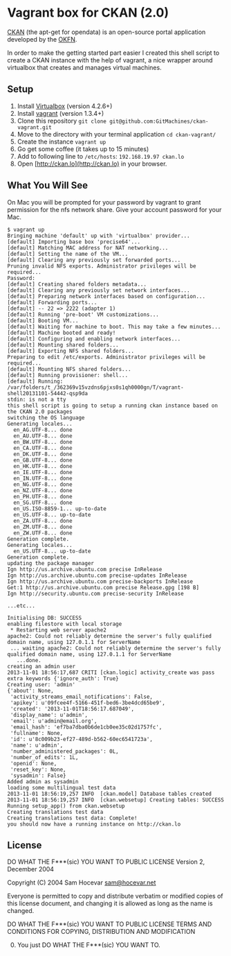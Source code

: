 # Vagrant box for CKAN (2.0)

[CKAN](http://ckan.org) (the apt-get for opendata) is an open-source portal application developed by the [OKFN](http://okfn.org).

In order to make the getting started part easier I created this shell script to create a CKAN instance with the help of vagrant, a nice wrapper around virtualbox that creates and manages virtual machines.


## Setup

1. Install [Virtualbox](https://www.virtualbox.org) (version 4.2.6+)
2. Install [vagrant](http://www.vagrantup.com) (version 1.3.4+)
3. Clone this repository `git clone git@github.com:GitMachines/ckan-vagrant.git`
4. Move to the directory with your terminal application `cd ckan-vagrant/`
5. Create the instance `vagrant up`
6. Go get some coffee (it takes up to 15 minutes)
7. Add to following line to `/etc/hosts`:  `192.168.19.97 ckan.lo`
8. Open [http://ckan.lo](http://ckan.lo) in your browser.

## What You Will See

On Mac you will be prompted for your password by vagrant to grant permission for the nfs network share. Give your account password for your Mac.

```shell
$ vagrant up
Bringing machine 'default' up with 'virtualbox' provider...
[default] Importing base box 'precise64'...
[default] Matching MAC address for NAT networking...
[default] Setting the name of the VM...
[default] Clearing any previously set forwarded ports...
Pruning invalid NFS exports. Administrator privileges will be required...
Password:
[default] Creating shared folders metadata...
[default] Clearing any previously set network interfaces...
[default] Preparing network interfaces based on configuration...
[default] Forwarding ports...
[default] -- 22 => 2222 (adapter 1)
[default] Running 'pre-boot' VM customizations...
[default] Booting VM...
[default] Waiting for machine to boot. This may take a few minutes...
[default] Machine booted and ready!
[default] Configuring and enabling network interfaces...
[default] Mounting shared folders...
[default] Exporting NFS shared folders...
Preparing to edit /etc/exports. Administrator privileges will be required...
[default] Mounting NFS shared folders...
[default] Running provisioner: shell...
[default] Running: /var/folders/t_/362369v15vzdns6pjxs0s1qh0000gn/T/vagrant-shell20131101-54442-qsp9da
stdin: is not a tty
this shell script is going to setup a running ckan instance based on the CKAN 2.0 packages
switching the OS language
Generating locales...
  en_AG.UTF-8... done
  en_AU.UTF-8... done
  en_BW.UTF-8... done
  en_CA.UTF-8... done
  en_DK.UTF-8... done
  en_GB.UTF-8... done
  en_HK.UTF-8... done
  en_IE.UTF-8... done
  en_IN.UTF-8... done
  en_NG.UTF-8... done
  en_NZ.UTF-8... done
  en_PH.UTF-8... done
  en_SG.UTF-8... done
  en_US.ISO-8859-1... up-to-date
  en_US.UTF-8... up-to-date
  en_ZA.UTF-8... done
  en_ZM.UTF-8... done
  en_ZW.UTF-8... done
Generation complete.
Generating locales...
  en_US.UTF-8... up-to-date
Generation complete.
updating the package manager
Ign http://us.archive.ubuntu.com precise InRelease
Ign http://us.archive.ubuntu.com precise-updates InRelease
Ign http://us.archive.ubuntu.com precise-backports InRelease
Get:1 http://us.archive.ubuntu.com precise Release.gpg [198 B]
Ign http://security.ubuntu.com precise-security InRelease

...etc...

Initialising DB: SUCCESS
enabling filestore with local storage
 * Restarting web server apache2
apache2: Could not reliably determine the server's fully qualified domain name, using 127.0.1.1 for ServerName
 ... waiting apache2: Could not reliably determine the server's fully qualified domain name, using 127.0.1.1 for ServerName
   ...done.
creating an admin user
2013-11-01 18:56:17,687 CRITI [ckan.logic] activity_create was pass extra keywords {'ignore_auth': True}
Creating user: 'admin'
{'about': None,
 'activity_streams_email_notifications': False,
 'apikey': u'09fcee4f-5166-451f-bed6-3be4dcd65be9',
 'created': '2013-11-01T18:56:17.687049',
 'display_name': u'admin',
 'email': u'admin@email.org',
 'email_hash': 'ef7ba7dba0b6de1cb0ee35c02d1757fc',
 'fullname': None,
 'id': u'8c009b23-ef27-489d-b562-60ec6541723a',
 'name': u'admin',
 'number_administered_packages': 0L,
 'number_of_edits': 1L,
 'openid': None,
 'reset_key': None,
 'sysadmin': False}
Added admin as sysadmin
loading some multilingual test data
2013-11-01 18:56:19,257 INFO  [ckan.model] Database tables created
2013-11-01 18:56:19,257 INFO  [ckan.websetup] Creating tables: SUCCESS
Running setup_app() from ckan.websetup
Creating translations test data
Creating translations test data: Complete!
you should now have a running instance on http://ckan.lo
```
	

## License

DO WHAT THE F***(sic) YOU WANT TO PUBLIC LICENSE
Version 2, December 2004

Copyright (C) 2004 Sam Hocevar <sam@hocevar.net>

Everyone is permitted to copy and distribute verbatim or modified
copies of this license document, and changing it is allowed as long
as the name is changed.

DO WHAT THE F***(sic) YOU WANT TO PUBLIC LICENSE
TERMS AND CONDITIONS FOR COPYING, DISTRIBUTION AND MODIFICATION

0. You just DO WHAT THE F***(sic) YOU WANT TO.
